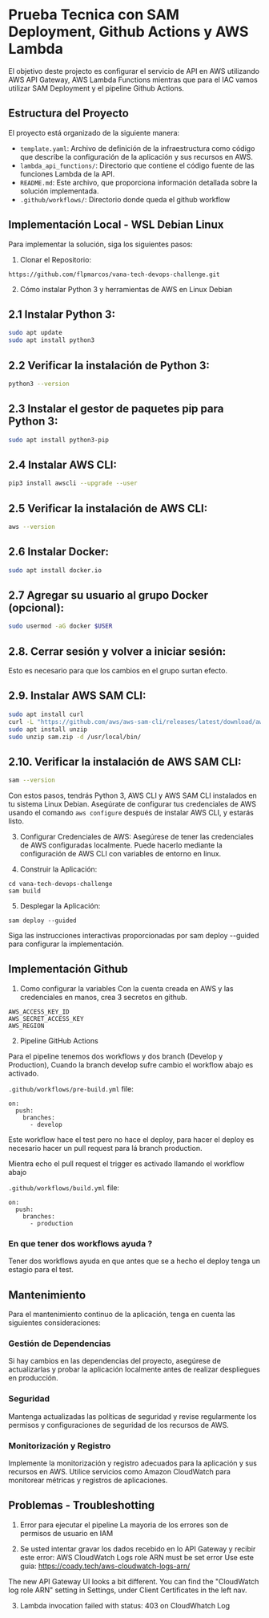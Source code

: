 # Prueba Tecnica con SAM Deployment, Github Actions y AWS Lambda

El objetivo deste projecto es configurar el servicio de API en AWS utilizando AWS API Gateway, AWS Lambda Functions mientras que para el IAC vamos utilizar SAM Deployment y el pipeline Github Actions.


## Estructura del Proyecto

El proyecto está organizado de la siguiente manera:

- `template.yaml`: Archivo de definición de la infraestructura como código que describe la configuración de la aplicación y sus recursos en AWS.
- `lambda_api_functions/`: Directorio que contiene el código fuente de las funciones Lambda de la API.
- `README.md`: Este archivo, que proporciona información detallada sobre la solución implementada.
- `.github/workflows/`: Directorio donde queda el github workflow

## Implementación Local - WSL Debian Linux

Para implementar la solución, siga los siguientes pasos:

1. Clonar el Repositorio:

```
https://github.com/flpmarcos/vana-tech-devops-challenge.git
```

2. Cómo instalar Python 3 y herramientas de AWS en Linux Debian

## 2.1 Instalar Python 3:

```bash
sudo apt update
sudo apt install python3
```

## 2.2 Verificar la instalación de Python 3:

```bash
python3 --version
```

## 2.3 Instalar el gestor de paquetes pip para Python 3:

```bash
sudo apt install python3-pip
```

## 2.4 Instalar AWS CLI:

```bash
pip3 install awscli --upgrade --user
```

## 2.5 Verificar la instalación de AWS CLI:

```bash
aws --version
```

## 2.6 Instalar Docker:

```bash
sudo apt install docker.io
```

## 2.7 Agregar su usuario al grupo Docker (opcional):

```bash
sudo usermod -aG docker $USER
```

## 2.8. Cerrar sesión y volver a iniciar sesión:

Esto es necesario para que los cambios en el grupo surtan efecto.

## 2.9. Instalar AWS SAM CLI:

```bash
sudo apt install curl
curl -L "https://github.com/aws/aws-sam-cli/releases/latest/download/aws-sam-cli-linux-x86_64.zip" -o sam.zip
sudo apt install unzip
sudo unzip sam.zip -d /usr/local/bin/
```

## 2.10. Verificar la instalación de AWS SAM CLI:

```bash
sam --version
```

Con estos pasos, tendrás Python 3, AWS CLI y AWS SAM CLI instalados en tu sistema Linux Debian. Asegúrate de configurar tus credenciales de AWS usando el comando `aws configure` después de instalar AWS CLI, y estarás listo.


3. Configurar Credenciales de AWS:
Asegúrese de tener las credenciales de AWS configuradas localmente. Puede hacerlo mediante la configuración de AWS CLI con variables de entorno en linux.

4. Construir la Aplicación:
```
cd vana-tech-devops-challenge
sam build
```

5. Desplegar la Aplicación:
```
sam deploy --guided
```
Siga las instrucciones interactivas proporcionadas por sam deploy --guided para configurar la implementación.



## Implementación Github

1. Como configurar la variables
Con la cuenta creada en AWS y las credenciales en manos, crea 3 secretos en github.

```
AWS_ACCESS_KEY_ID
AWS_SECRET_ACCESS_KEY
AWS_REGION
```

2. Pipeline GitHub Actions

Para el pipeline tenemos dos workflows y dos branch (Develop y Production), Cuando la branch develop sufre cambio el workflow abajo es activado.

`.github/workflows/pre-build.yml` file:
```
on:
  push:
    branches:
      - develop
```

Este workflow hace el test pero no hace el deploy, para hacer el deploy es necesario hacer un pull request para lá branch production.

Mientra echo el pull request el trigger es activado llamando el workflow abajo

`.github/workflows/build.yml` file:
```
on:
  push:
    branches:
      - production
```

### En que tener dos workflows ayuda ?
Tener dos workflows ayuda en que antes que se a hecho el deploy tenga un estagio para el test. 


## Mantenimiento

Para el mantenimiento continuo de la aplicación, tenga en cuenta las siguientes consideraciones:

### Gestión de Dependencias

Si hay cambios en las dependencias del proyecto, asegúrese de actualizarlas y probar la aplicación localmente antes de realizar despliegues en producción.

### Seguridad

Mantenga actualizadas las políticas de seguridad y revise regularmente los permisos y configuraciones de seguridad de los recursos de AWS.

### Monitorización y Registro

Implemente la monitorización y registro adecuados para la aplicación y sus recursos en AWS. Utilice servicios como Amazon CloudWatch para monitorear métricas y registros de aplicaciones.

## Problemas - Troubleshotting
1. Error para ejecutar el pipeline 
  La mayoria de los errores son de permisos de usuario en IAM

2. Se usted intentar gravar los dados recebido en lo API Gateway y recibir este error:
  AWS CloudWatch Logs role ARN must be set error
  Use este guia:
  https://coady.tech/aws-cloudwatch-logs-arn/

  The new API Gateway UI looks a bit different. You can find the "CloudWatch log role ARN" setting in Settings, under Client Certificates in the left nav.

3. Lambda invocation failed with status: 403 on CloudWhatch Log

  